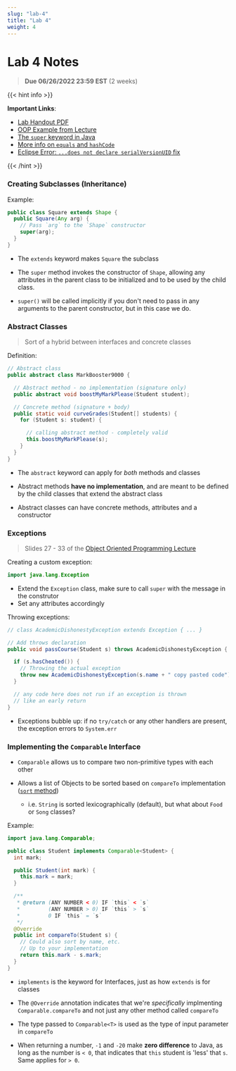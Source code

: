 ```yaml
---
slug: "lab-4"
title: "Lab 4"
weight: 4
---
```


# Lab 4 Notes

> **Due 06/26/2022 23:59 EST** (2 weeks)

{{< hint info >}}

**Important Links**:

- [Lab Handout PDF](https://q.utoronto.ca/courses/260774/files/21127182)
- [OOP Example from Lecture](https://q.utoronto.ca/courses/260774/files/21136248)
- [The `super` keyword in Java](https://www.javatpoint.com/super-keyword)
- [More info on `equals` and `hashCode`](https://www.baeldung.com/java-equals-hashcode-contracts#overview)
- [Eclipse Error: `...does not declare serialVersionUID` fix](https://stackoverflow.com/a/9382331)   
  

{{< /hint >}}


### Creating Subclasses (Inheritance)

Example:
```java
public class Square extends Shape {
  public Square(Any arg) {
    // Pass `arg` to the `Shape` constructor
    super(arg);
  }
}
```
- The `extends` keyword makes `Square` the subclass

- The `super` method invokes the constructor of `Shape`, allowing any attributes in the parent class to be initialized and to be used by the child class.

- `super()` will be called implicitly if you don't need to pass in any arguments to the parent constructor, but in this case we do.


### Abstract Classes
> Sort of a hybrid between interfaces and concrete classes

Definition:
```java
// Abstract class
public abstract class MarkBooster9000 {

  // Abstract method - no implementation (signature only)
  public abstract void boostMyMarkPlease(Student student);

  // Concrete method (signature + body)
  public static void curveGrades(Student[] students) {
    for (Student s: student) {

      // calling abstract method - completely valid
      this.boostMyMarkPlease(s);
    }
  }
}
```

- The `abstract` keyword can apply for *both* methods and classes
  
- Abstract methods **have no implementation**, and are meant to be defined by the child classes that extend the abstract class

- Abstract classes can have concrete methods, attributes and a constructor

### Exceptions
> Slides 27 - 33 of the [Object Oriented Programming Lecture](https://q.utoronto.ca/courses/260774/files/21065297)
  
Creating a custom exception:
```java
import java.lang.Exception
```
- Extend the `Exception` class, make sure to call `super` with the message in the construtor
- Set any attributes accordingly

Throwing exceptions:
```java
// class AcademicDishonestyException extends Exception { ... }

// Add throws declaration
public void passCourse(Student s) throws AcademicDishonestyException {

  if (s.hasCheated()) {
    // Throwing the actual exception
    throw new AcademicDishonestyException(s.name + " copy pasted code");
  }

  // any code here does not run if an exception is thrown
  // like an early return
}
```

- Exceptions bubble up: if no `try/catch` or any other handlers are present, the exception errors to `System.err` 

### Implementing the `Comparable` Interface

- `Comparable` allows us to compare two non-primitive types with each other
  
- Allows a list of Objects to be sorted based on `compareTo` implementation ([`sort` method](https://www.javatpoint.com/java-list-sort-method))
  - i.e. `String` is sorted lexicographically (default), but what about `Food` or `Song` classes?

Example:
```java
import java.lang.Comparable;

public class Student implements Comparable<Student> {
  int mark;

  public Student(int mark) {
    this.mark = mark;
  }

  /**
   * @return (ANY NUMBER < 0) IF `this` < `s`
   *         (ANY NUMBER > 0) IF `this` > `s`
   *         0 IF `this` = `s`
   */
  @Override
  public int compareTo(Student s) {
    // Could also sort by name, etc.
    // Up to your implementation
    return this.mark - s.mark;
  }
}
```
- `implements` is the keyword for Interfaces, just as how `extends` is for classes
  
- The `@Override` annotation indicates that we're *specifically* implmenting `Comparable.compareTo` and not just any other method called `compareTo`

- The type passed to `Comparable<T>` is used as the type of input parameter in `compareTo`

- When returning a number, `-1` and `-20` make **zero difference** to Java, as long as the number is `< 0`, that indicates that `this` student is 'less' that `s`. Same applies for `> 0`.